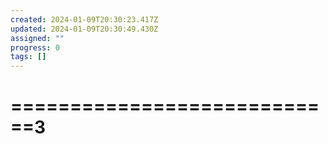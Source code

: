 ```yaml
---
created: 2024-01-09T20:30:23.417Z
updated: 2024-01-09T20:30:49.430Z
assigned: ""
progress: 0
tags: []
---
```


# ============================3
